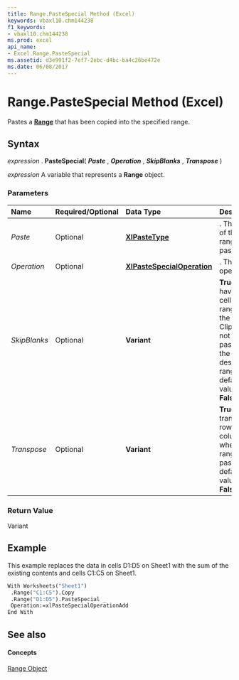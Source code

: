 ```yaml
---
title: Range.PasteSpecial Method (Excel)
keywords: vbaxl10.chm144238
f1_keywords:
- vbaxl10.chm144238
ms.prod: excel
api_name:
- Excel.Range.PasteSpecial
ms.assetid: d3e991f2-7ef7-2ebc-d4bc-ba4c26be472e
ms.date: 06/08/2017
---
```



# Range.PasteSpecial Method (Excel)

Pastes a  **[Range](range-object-excel.md)** that has been copied into the specified range.


## Syntax

 _expression_ . **PasteSpecial**( **_Paste_** , **_Operation_** , **_SkipBlanks_** , **_Transpose_** )

 _expression_ A variable that represents a **Range** object.


### Parameters



|**Name**|**Required/Optional**|**Data Type**|**Description**|
|:-----|:-----|:-----|:-----|
| _Paste_|Optional| **[XlPasteType](xlpastetype-enumeration-excel.md)**|. The part of the range to be pasted.|
| _Operation_|Optional| **[XlPasteSpecialOperation](xlpastespecialoperation-enumeration-excel.md)**|. The paste operation.|
| _SkipBlanks_|Optional| **Variant**| **True** to have blank cells in the range on the Clipboard not be pasted into the destination range. The default value is **False** .|
| _Transpose_|Optional| **Variant**| **True** to transpose rows and columns when the range is pasted.The default value is **False** .|

### Return Value

Variant


## Example

This example replaces the data in cells D1:D5 on Sheet1 with the sum of the existing contents and cells C1:C5 on Sheet1.


```vb
With Worksheets("Sheet1") 
 .Range("C1:C5").Copy 
 .Range("D1:D5").PasteSpecial _ 
 Operation:=xlPasteSpecialOperationAdd 
End With
```


## See also


#### Concepts


[Range Object](range-object-excel.md)

